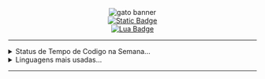 <div align="center">
  <img src="https://i.imghippo.com/files/waukV1717385749.jpg" alt="gato banner" border="0">
</div>

<div align="center" id="badges">
  <a href="https://www.python.org/about">
    <img alt="Static Badge" src="https://img.shields.io/badge/python-gray?style=for-the-badge&logo=python&logoColor=white&logoSize=auto">
    <br>
  <a href="https://www.lua.org/about">
    <img alt="Lua Badge" src="https://img.shields.io/badge/lua-gray?style=for-the-badge&logo=lua&logoColor=white&logoSize=auto">
  </a>
</div>


<hr>
 <details>
   <summary>Status de Tempo de Codigo na Semana...</summary>
    <p>
      <img src="https://wakatime.com/share/@9eb04d31-1e1f-4f2b-9d7c-bdeda3676a99/4726830e-eac4-426f-ab4b-a3adf6b32f77.svg">
    </p>
 </details>
 <details>
   <summary>Linguagens mais usadas...</summary>
       <p>
          <img src="https://github-readme-stats.vercel.app/api/top-langs/?username=tonpye">
       </p>
 </details>
<hr>
